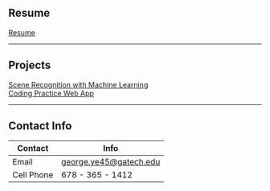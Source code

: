 ## Resume

[Resume](/resume.md)

---

## Projects

[Scene Recognition with Machine Learning](/ml_scene.md)
<br/>
[Coding Practice Web App](https://codingwebapp.herokuapp.com/)

---
## Contact Info
  Contact       | Info
  ------------- | -------------
  Email         | george.ye45@gatech.edu
  Cell Phone    | 678 - 365 - 1412

